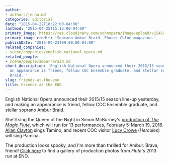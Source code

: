 ```yaml
---
author:
- authors/jenna.md
categories: Editorial
date: "2015-04-22T18:22:00-04:00"
lastmod: "2015-04-25T15:12:00-04:00"
primary_image: https://res.cloudinary.com/schmopera/image/upload/v1545409169/media/webhook-uploads/1429742751732/AmburChloeMag_Fotor.jpg.jpg
primary_image_credit: 'Soprano Ambur Braid. Photo: Chloe magazine.'
publishDate: "2015-04-23T09:00:00-04:00"
related_companies:
- scene/companies/english-national-opera.md
related_people:
- scene/people/ambur-braid.md
short_description: 'English National Opera announced their 2015/15 season, and making
  an appearance is friend, fellow COC Ensemble graduate, and stellar soprano Ambur
  Braid. '
slug: friends-at-the-eno
title: Friends at the ENO
---
```


English National Opera announced their 2015/15 season line-up yesterday, and making an appearance is friend, fellow COC Ensemble graduate, and stellar soprano [Ambur Braid](http://amburbraid.com/). 

She'll sing the Queen of the Night in Simon McBurney's [production of *The Magic Flute*](http://www.eno.org/whats-on/15-16/the-magic-flute), which will run for 13 performances, February 5-March 19, 2016. [Allan Clayton](http://www.allanclayton.com/) sings Tamino, and recent COC visitor [Lucy Crowe](http://www.askonasholt.co.uk/artists/singers/soprano/lucy-crowe) (*Hercules*) will sing Pamina.

The production looks spooky, and I'm more than thrilled for Ambur. Brava, friend! [Click here](http://www.eno.org/whats-on/15-16/the-magic-flute#The-Magic-Flute) to find a gallery of production photos from *Flute*'s 2013 run at ENO.
